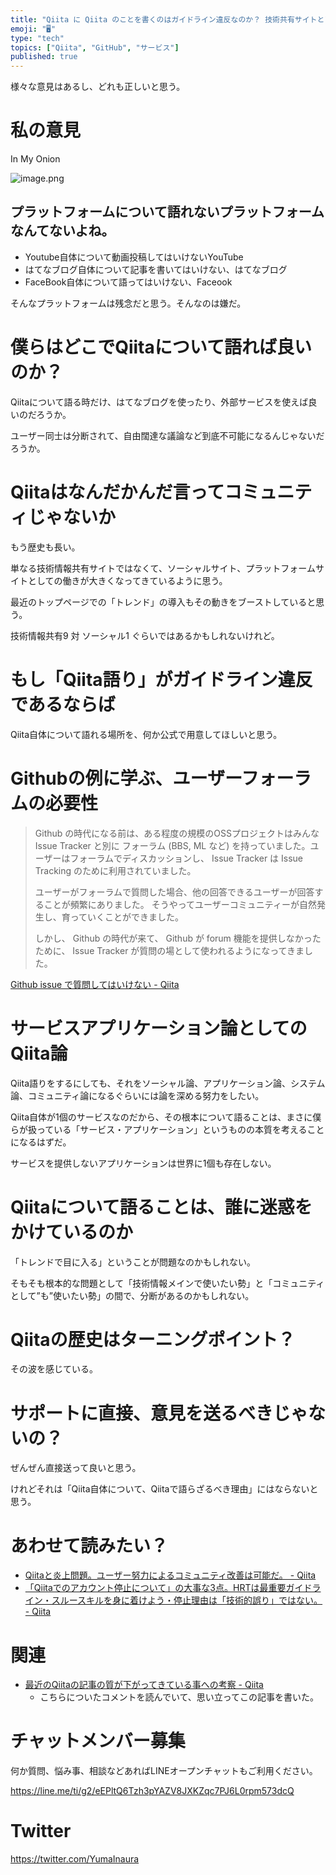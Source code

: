 ```yaml
---
title: "Qiita に Qiita のことを書くのはガイドライン違反なのか？ 技術共有サイトとソーシャルサービスの違い。そしてユーザーコミュニティ論"
emoji: "🖥"
type: "tech"
topics: ["Qiita", "GitHub", "サービス"]
published: true
---
```


様々な意見はあるし、どれも正しいと思う。

# 私の意見

In My Onion

![image.png](https://qiita-image-store.s3.amazonaws.com/0/89618/0aa0ad67-2a14-18c6-3706-ed1061c1ac5a.png)





## プラットフォームについて語れないプラットフォームなんてないよね。

- Youtube自体について動画投稿してはいけないYouTube
- はてなブログ自体について記事を書いてはいけない、はてなブログ
- FaceBook自体について語ってはいけない、Faceook

そんなプラットフォームは残念だと思う。そんなのは嫌だ。

# 僕らはどこでQiitaについて語れば良いのか？

Qiitaについて語る時だけ、はてなブログを使ったり、外部サービスを使えば良いのだろうか。

ユーザー同士は分断されて、自由闊達な議論など到底不可能になるんじゃないだろうか。

# Qiitaはなんだかんだ言ってコミュニティじゃないか

もう歴史も長い。

単なる技術情報共有サイトではなくて、ソーシャルサイト、プラットフォームサイトとしての働きが大きくなってきているように思う。

最近のトップページでの「トレンド」の導入もその動きをブーストしていると思う。

技術情報共有9 対 ソーシャル1 ぐらいではあるかもしれないけれど。

# もし「Qiita語り」がガイドライン違反であるならば

Qiita自体について語れる場所を、何か公式で用意してほしいと思う。

# Githubの例に学ぶ、ユーザーフォーラムの必要性


>Github の時代になる前は、ある程度の規模のOSSプロジェクトはみんな Issue Tracker と別に フォーラム (BBS, ML など) を持っていました。ユーザーはフォーラムでディスカッションし、 Issue Tracker は Issue Tracking のために利用されていました。
>
>ユーザーがフォーラムで質問した場合、他の回答できるユーザーが回答することが頻繁にありました。
そうやってユーザーコミュニティーが自然発生し、育っていくことができました。
>
>しかし、 Github の時代が来て、 Github が forum 機能を提供しなかったために、 Issue Tracker が質問の場として使われるようになってきました。

[Github issue で質問してはいけない - Qiita](https://qiita.com/methane/items/78a90c6efb1a7c4da57d)

# サービスアプリケーション論としてのQiita論

Qiita語りをするにしても、それをソーシャル論、アプリケーション論、システム論、コミュニティ論になるぐらいには論を深める努力をしたい。

Qiita自体が1個のサービスなのだから、その根本について語ることは、まさに僕らが扱っている「サービス・アプリケーション」というものの本質を考えることになるはずだ。

サービスを提供しないアプリケーションは世界に1個も存在しない。

# Qiitaについて語ることは、誰に迷惑をかけているのか

「トレンドで目に入る」ということが問題なのかもしれない。

そもそも根本的な問題として「技術情報メインで使いたい勢」と「コミュニティとして”も”使いたい勢」の間で、分断があるのかもしれない。

# Qiitaの歴史はターニングポイント？

その波を感じている。


# サポートに直接、意見を送るべきじゃないの？

ぜんぜん直接送って良いと思う。

けれどそれは「Qiita自体について、Qiitaで語らざるべき理由」にはならないと思う。


# あわせて読みたい？

- [Qiitaと炎上問題。ユーザー努力によるコミュニティ改善は可能だ。 - Qiita](https://qiita.com/YumaInaura/items/27a766acfb42c1203a11)
- [「Qiitaでのアカウント停止について」の大事な3点。HRTは最重要ガイドライン・スルースキルを身に着けよう・停止理由は「技術的誤り」ではない。 - Qiita](https://qiita.com/YumaInaura/items/eb71e0a85fe906581971)

# 関連

- [最近のQiitaの記事の質が下がってきている事への考察 - Qiita](https://qiita.com/wannabe/items/294b34334a94e8e3618c)
  - こちらについたコメントを読んでいて、思い立ってこの記事を書いた。








<!-- Update From Qiita API -->

# チャットメンバー募集


何か質問、悩み事、相談などあればLINEオープンチャットもご利用ください。

https://line.me/ti/g2/eEPltQ6Tzh3pYAZV8JXKZqc7PJ6L0rpm573dcQ





# Twitter


https://twitter.com/YumaInaura


<!-- Update From Qiita API -->


